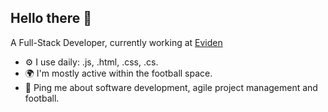 ## Hello there 👋
A Full-Stack Developer, currently working at [Eviden](https://eviden.com/)

- ⚙️ I use daily: .js, .html, .css, .cs.
- 🌍 I'm mostly active within the football space.
- 💬 Ping me about software development, agile project management and football.
